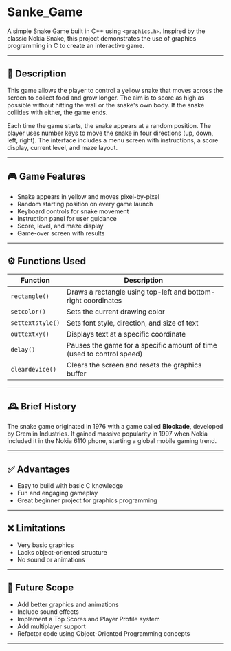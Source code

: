 # Sanke_Game


A simple Snake Game built in C++ using `<graphics.h>`. Inspired by the classic Nokia Snake, this project demonstrates the use of graphics programming in C to create an interactive game.

---

## 📌 Description

This game allows the player to control a yellow snake that moves across the screen to collect food and grow longer. The aim is to score as high as possible without hitting the wall or the snake's own body. If the snake collides with either, the game ends.

Each time the game starts, the snake appears at a random position. The player uses number keys to move the snake in four directions (up, down, left, right). The interface includes a menu screen with instructions, a score display, current level, and maze layout.

---

## 🎮 Game Features

- Snake appears in yellow and moves pixel-by-pixel
- Random starting position on every game launch
- Keyboard controls for snake movement
- Instruction panel for user guidance
- Score, level, and maze display
- Game-over screen with results

---

## ⚙️ Functions Used

| Function         | Description                                                                 |
|------------------|-----------------------------------------------------------------------------|
| `rectangle()`    | Draws a rectangle using top-left and bottom-right coordinates               |
| `setcolor()`     | Sets the current drawing color                                              |
| `settextstyle()` | Sets font style, direction, and size of text                                |
| `outtextxy()`    | Displays text at a specific coordinate                                      |
| `delay()`        | Pauses the game for a specific amount of time (used to control speed)       |
| `cleardevice()`  | Clears the screen and resets the graphics buffer                            |

---

## 🕰️ Brief History

The snake game originated in 1976 with a game called **Blockade**, developed by Gremlin Industries. It gained massive popularity in 1997 when Nokia included it in the Nokia 6110 phone, starting a global mobile gaming trend.

---

## ✅ Advantages

- Easy to build with basic C knowledge
- Fun and engaging gameplay
- Great beginner project for graphics programming

---

## ❌ Limitations

- Very basic graphics
- Lacks object-oriented structure
- No sound or animations

---

## 🔮 Future Scope

- Add better graphics and animations
- Include sound effects
- Implement a Top Scores and Player Profile system
- Add multiplayer support
- Refactor code using Object-Oriented Programming concepts

---


